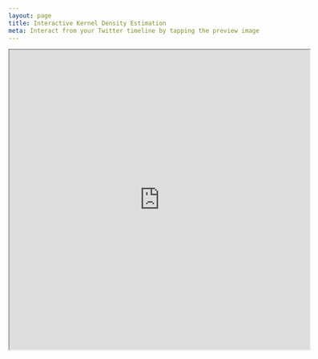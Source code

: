 ```yaml
---
layout: page
title: Interactive Kernel Density Estimation
meta: Interact from your Twitter timeline by tapping the preview image! (Only works on web apps.)
---
```


<iframe width="600" height="600" src="https://alex.miller.im/projects/KDE/plotly_interactive/"></iframe>
